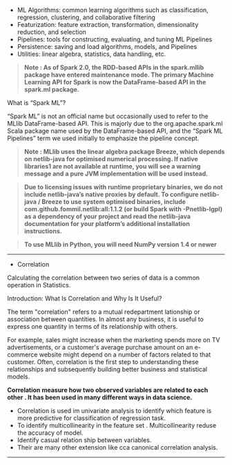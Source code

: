 - ML Algorithms: common learning algorithms such as classification, regression, clustering, and collaborative filtering
- Featurization: feature extraction, transformation, dimensionality reduction, and selection
- Pipelines: tools for constructing, evaluating, and tuning ML Pipelines
- Persistence: saving and load algorithms, models, and Pipelines
- Utilities: linear algebra, statistics, data handling, etc.

> **Note : As of Spark 2.0, the RDD-based APIs in the spark.mllib package have entered maintenance mode. The primary Machine Learning API for Spark is now the DataFrame-based API in the spark.ml package.**


What is “Spark ML”?

“Spark ML” is not an official name but occasionally used to refer to the MLlib DataFrame-based API. This is majorly due to the org.apache.spark.ml Scala package name used by the DataFrame-based API, and the “Spark ML Pipelines” term we used initially to emphasize the pipeline concept.

> **Note : MLlib uses the linear algebra package Breeze, which depends on netlib-java for optimised numerical processing. If native libraries1 are not available at runtime, you will see a warning message and a pure JVM implementation will be used instead.**

> **Due to licensing issues with runtime proprietary binaries, we do not include netlib-java’s native proxies by default. To configure netlib-java / Breeze to use system optimised binaries, include com.github.fommil.netlib:all:1.1.2 (or build Spark with -Pnetlib-lgpl) as a dependency of your project and read the netlib-java documentation for your platform’s additional installation instructions.**

> **To use MLlib in Python, you will need NumPy version 1.4 or newer**


-------------------------------------------------
- Correlation 

Calculating the correlation between two series of data is a common operation in Statistics.

Introduction: What Is Correlation and Why Is It Useful?

The term "correlation" refers to a mutual redepartment lationship or association between quantities. In almost any business, it is useful to express one quantity in terms of its relationship with others.

For example, sales might increase when the marketing spends more on TV advertisements, or a customer's average purchase amount on an e-commerce website might depend on a number of factors related to that customer. Often, correlation is the first step to understanding these relationships and subsequently building better business and statistical models.

**Correlation measure how two observed variables are related to each other . It has been used in many different ways in data science.**

- Correlation is used im univariate analysis to identify which feature is more predictive for classification of regression task.
- To identify multicollinearity in the feature set . Multicollinearity reduse the accuracy of model.
- Identify casual relation ship between variables.
- Their are many other extension like cca canonical correlation analysis.

-----------------------------------------------------------------

